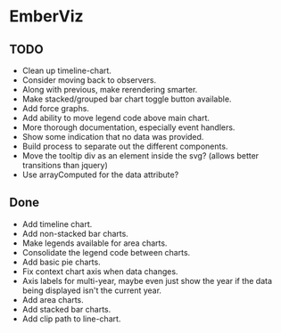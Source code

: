 EmberViz
========

TODO
-----
- Clean up timeline-chart.
- Consider moving back to observers.
- Along with previous, make rerendering smarter.
- Make stacked/grouped bar chart toggle button available.
- Add force graphs.
- Add ability to move legend code above main chart.
- More thorough documentation, especially event handlers.
- Show some indication that no data was provided.
- Build process to separate out the different components.
- Move the tooltip div as an element inside the svg? (allows better transitions
    than jquery)
- Use arrayComputed for the data attribute?

Done
----
- Add timeline chart.
- Add non-stacked bar charts.
- Make legends available for area charts.
- Consolidate the legend code between charts.
- Add basic pie charts.
- Fix context chart axis when data changes.
- Axis labels for multi-year, maybe even just show the year if the data being
    displayed isn't the current year.
- Add area charts.
- Add stacked bar charts.
- Add clip path to line-chart.
